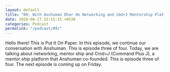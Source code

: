 ```yaml
---
layout: default
title: "09: With Anshuman Dhar On Networking and Cmd+J Mentorship Platform"
date: 2020-06-17 15:15:15 +0530
categories: Podcast
permalink: "/podcast/09/"
---
```

Hello there! This is Put It On Paper. In this episode, we continue our conversation with Anshuman. This is episode three of four. Today, we are talking about networking, mentor ship and Cmd+J (Command Plus J), a mentor ship platform that Anshuman co-founded. This is episode three of four. The next episode is coming up on Friday.